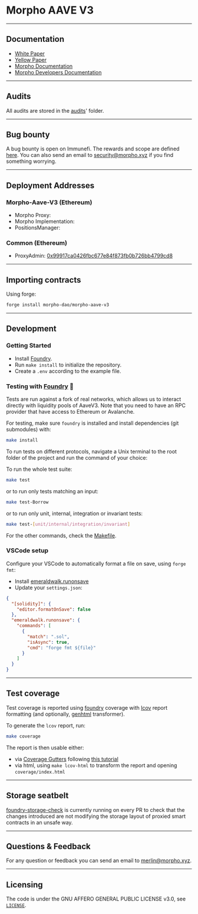 # Morpho AAVE V3

---

## Documentation

- [White Paper](https://whitepaper.morpho.xyz)
- [Yellow Paper](https://yellowpaper.morpho.xyz/)
- [Morpho Documentation](https://docs.morpho.xyz)
- [Morpho Developers Documentation](https://developers.morpho.xyz)

---

## Audits

All audits are stored in the [audits](./audits/)' folder.

---

## Bug bounty

A bug bounty is open on Immunefi. The rewards and scope are defined [here](https://immunefi.com/bounty/morpho/).
You can also send an email to [security@morpho.xyz](mailto:security@morpho.xyz) if you find something worrying.

---

## Deployment Addresses

### Morpho-Aave-V3 (Ethereum)

- Morpho Proxy:
- Morpho Implementation:
- PositionsManager:

### Common (Ethereum)

- ProxyAdmin: [0x99917ca0426fbc677e84f873fb0b726bb4799cd8](https://etherscan.io/address/0x99917ca0426fbc677e84f873fb0b726bb4799cd8)

---

## Importing contracts

Using forge:

```bash
forge install morpho-dao/morpho-aave-v3
```

---

## Development

### Getting Started

- Install [Foundry](https://github.com/foundry-rs/foundry).
- Run `make install` to initialize the repository.
- Create a `.env` according to the example file.

### Testing with [Foundry](https://github.com/foundry-rs/foundry) 🔨

Tests are run against a fork of real networks, which allows us to interact directly with liquidity pools of AaveV3. Note that you need to have an RPC provider that have access to Ethereum or Avalanche.

For testing, make sure `foundry` is installed and install dependencies (git submodules) with:

```bash
make install
```

To run tests on different protocols, navigate a Unix terminal to the root folder of the project and run the command of your choice:

To run the whole test suite:

```bash
make test
```

or to run only tests matching an input:

```bash
make test-Borrow
```

or to run only unit, internal, integration or invariant tests:

```bash
make test-[unit/internal/integration/invariant]
```

For the other commands, check the [Makefile](./Makefile).

### VSCode setup

Configure your VSCode to automatically format a file on save, using `forge fmt`:

- Install [emeraldwalk.runonsave](https://marketplace.visualstudio.com/items?itemName=emeraldwalk.RunOnSave)
- Update your `settings.json`:

```json
{
  "[solidity]": {
    "editor.formatOnSave": false
  },
  "emeraldwalk.runonsave": {
    "commands": [
      {
        "match": ".sol",
        "isAsync": true,
        "cmd": "forge fmt ${file}"
      }
    ]
  }
}
```

---

## Test coverage

Test coverage is reported using [foundry](https://github.com/foundry-rs/foundry) coverage with [lcov](https://github.com/linux-test-project/lcov) report formatting (and optionally, [genhtml](https://manpages.ubuntu.com/manpages/xenial/man1/genhtml.1.html) transformer).

To generate the `lcov` report, run:

```bash
make coverage
```

The report is then usable either:

- via [Coverage Gutters](https://marketplace.visualstudio.com/items?itemName=ryanluker.vscode-coverage-gutters) following [this tutorial](https://mirror.xyz/devanon.eth/RrDvKPnlD-pmpuW7hQeR5wWdVjklrpOgPCOA-PJkWFU)
- via html, using `make lcov-html` to transform the report and opening `coverage/index.html`

---

## Storage seatbelt

[foundry-storage-check](https://github.com/Rubilmax/foundry-storage-diff) is currently running on every PR to check that the changes introduced are not modifying the storage layout of proxied smart contracts in an unsafe way.

---

## Questions & Feedback

For any question or feedback you can send an email to [merlin@morpho.xyz](mailto:merlin@morpho.xyz).

---

## Licensing

The code is under the GNU AFFERO GENERAL PUBLIC LICENSE v3.0, see [`LICENSE`](./LICENSE).
